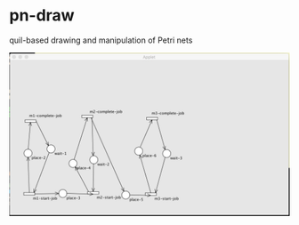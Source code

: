# pn-draw
quil-based drawing and manipulation of Petri nets

![alt text](https://raw.githubusercontent.com/pdenno/pn-draw/master/data/screenshots/shot1.jpg "Humble start.")

